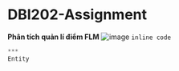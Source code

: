 # DBI202-Assignment
 **Phân tích quản lí điểm FLM**
![image](https://user-images.githubusercontent.com/93597723/178130384-5b02e13b-c05c-4724-bfe7-daded5a56d24.png)
`inline code`
```php
***
Entity
